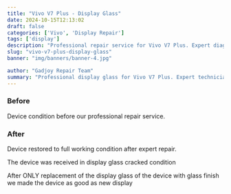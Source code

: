 ```yaml
---
title: "Vivo V7 Plus - Display Glass"
date: 2024-10-15T12:13:02
draft: false
categories: ['Vivo', 'Display Repair']
tags: ['display']
description: "Professional repair service for Vivo V7 Plus. Expert diagnosis and quality repairs in Bangalore."
slug: "vivo-v7-plus-display-glass"
banner: "img/banners/banner-4.jpg"

author: "Gadjoy Repair Team"
summary: "Professional display glass for Vivo V7 Plus. Expert technicians, quality parts, warranty included."
---
```


### Before

Device condition before our professional repair service.

### After

Device restored to full working condition after expert repair.

The device was received in display glass cracked condition

After ONLY replacement of the display glass of the device with glass finish we made the device as good as new display
